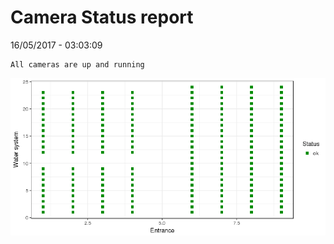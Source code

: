 Camera Status report
================
16/05/2017 - 03:03:09

    All cameras are up and running

![](camreport_files/figure-markdown_github/unnamed-chunk-2-1.png)
